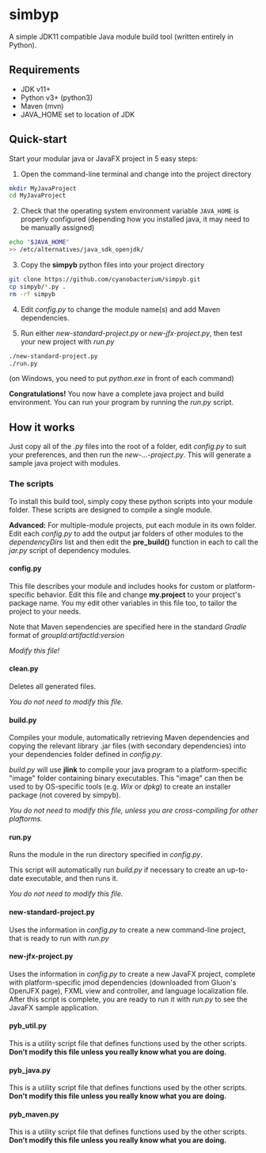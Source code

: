 # simbyp
A simple JDK11 compatible Java module build tool (written entirely in Python).

## Requirements
* JDK v11+
* Python v3+ (python3)
* Maven (mvn)
* JAVA_HOME set to location of JDK

## Quick-start
Start your modular java or JavaFX project in 5 easy steps:
1. Open the command-line terminal and change into the project directory
```bash
mkdir MyJavaProject
cd MyJavaProject
```

2. Check that the operating system environment variable `JAVA_HOME` is properly configured (depending how you installed java, it may need to be manually assigned)
```bash
echo "$JAVA_HOME"
>> /etc/alternatives/java_sdk_openjdk/
```

3. Copy the **simpyb** python files into your project directory
```bash
git clone https://github.com/cyanobacterium/simpyb.git
cp simpyb/*.py .
rm -rf simpyb
```

4. Edit *config.py* to change the module name(s) and add Maven dependencies.

5. Run either *new-standard-project.py* or *new-jfx-project.py*, then test your new project with *run.py*
```bash
./new-standard-project.py
./run.py
```
(on Windows, you need to put *python.exe* in front of each command)

**Congratulations!** You now have a complete java project and build environment. You can run your program by running the *run.py* script.

## How it works
Just copy all of the *.py* files into the root of a folder, edit *config.py* to suit your preferences, and then run the *new-...-project.py*. This will generate a sample java project with modules.

### The scripts
To install this build tool, simply copy these python scripts into your module folder. These scripts are designed to compile a single module. 

**Advanced:** For multiple-module projects, put each module in its own folder. Edit each *config.py* to add the output jar folders of other modules to the *dependencyDirs* list and then edit the **pre_build()** function in each to call the *jar.py* script of dependency modules.

#### config.py
This file describes your module and includes hooks for custom or platform-specific behavior. Edit this file and change **my.project** to your project's package name. You my edit other variables in this file too, to tailor the project to your needs.

Note that Maven sependencies are specified here in the standard *Gradle* format of *groupId:artifactId:version*

*Modify this file!*

#### clean.py
Deletes all generated files. 

*You do not need to modify this file.*

#### build.py
Compiles your module, automatically retrieving Maven dependencies and copying the relevant library .jar files (with secondary dependencies) into your dependencies folder defined in *config.py*. 

*build.py* will use **jlink** to compile your java program to a platform-specific "image" folder containing binary executables. This "image" can then be used to by OS-specific tools (e.g. *Wix* or *dpkg*) to create an installer package (not covered by simpyb).

*You do not need to modify this file, unless you are cross-compiling for other plaftorms.*

#### run.py
Runs the module in the run directory specified in *config.py*.

This script will automatically run *build.py* if necessary to create an up-to-date executable, and then runs it.

*You do not need to modify this file.*

#### new-standard-project.py
Uses the information in *config.py* to create a new command-line project, that is ready to run with *run.py*

#### new-jfx-project.py
Uses the information in *config.py* to create a new JavaFX project, complete with platform-specific jmod dependencies (downloaded from Gluon's OpenJFX page), FXML view and controller, and language localization file. After this script is complete, you are ready to run it with *run.py* to see the JavaFX sample application.

#### pyb_util.py
This is a utility script file that defines functions used by the other scripts. **Don't modify this file unless you really know what you are doing.**

#### pyb_java.py
This is a utility script file that defines functions used by the other scripts. **Don't modify this file unless you really know what you are doing.**

#### pyb_maven.py
This is a utility script file that defines functions used by the other scripts. **Don't modify this file unless you really know what you are doing.**

